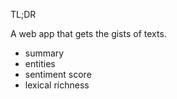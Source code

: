 TL;DR

A web app that gets the gists of texts.

- summary
- entities
- sentiment score
- lexical richness
